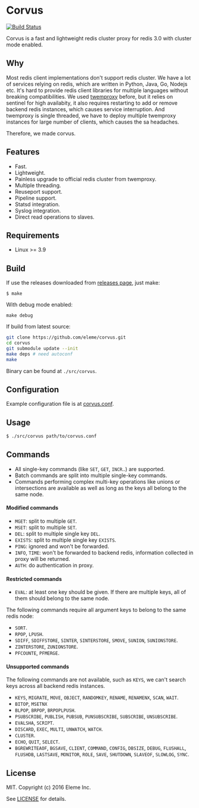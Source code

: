 Corvus
======

[![Build Status](https://travis-ci.org/eleme/corvus.svg)](https://travis-ci.org/eleme/corvus)

Corvus is a fast and lightweight redis cluster proxy for redis 3.0 with cluster mode enabled.

Why
---

Most redis client implementations don't support redis cluster. We have a lot of services relying
on redis, which are written in Python, Java, Go, Nodejs etc. It's hard to provide redis client
libraries for multiple languages without breaking compatibilities. We used [twemproxy](https://github.com/twitter/twemproxy)
before, but it relies on sentinel for high availabity, it also requires restarting to add or
remove backend redis instances, which causes service interruption. And twemproxy is single
threaded, we have to deploy multiple twemproxy instances for large number of clients, which
causes the sa headaches.

Therefore, we made corvus.

Features
--------

* Fast.
* Lightweight.
* Painless upgrade to official redis cluster from twemproxy.
* Multiple threading.
* Reuseport support.
* Pipeline support.
* Statsd integration.
* Syslog integration.
* Direct read operations to slaves.


Requirements
------------

* Linux >= 3.9

Build
-----

If use the releases downloaded from
[releases page](https://github.com/eleme/corvus/releases), just make:

```
$ make
```

With debug mode enabled:

```
make debug
```

If build from latest source:
```bash
git clone https://github.com/eleme/corvus.git
cd corvus
git submodule update --init
make deps # need autoconf
make
```

Binary can be found at `./src/corvus`.

Configuration
-------------

Example configuration file is at [corvus.conf](corvus.conf).

Usage
-----

```bash
$ ./src/corvus path/to/corvus.conf
```

Commands
--------

* All single-key commands (like `SET`, `GET`, `INCR`..) are supported.
* Batch commands are split into multiple single-key commands.
* Commands performing complex multi-key operations like unions or intersections
   are available as well as long as the keys all belong to the same node.

#### Modified commands

* `MGET`: split to multiple `GET`.
* `MSET`: split to multiple `SET`.
* `DEL`: split to multiple single key `DEL`.
* `EXISTS`: split to multiple single key `EXISTS`.
* `PING`: ignored and won't be forwarded.
* `INFO`, `TIME`: won't be forwarded to backend redis, information collected in proxy
   will be returned.
* `AUTH`: do authentication in proxy.

#### Restricted commands

* `EVAL`: at least one key should be given. If there are multiple keys, all of
   them should belong to the same node.

The following commands require all argument keys to belong to the same redis node:

* `SORT`.
* `RPOP`, `LPUSH`.
* `SDIFF`, `SDIFFSTORE`, `SINTER`, `SINTERSTORE`, `SMOVE`, `SUNION`, `SUNIONSTORE`.
* `ZINTERSTORE`, `ZUNIONSTORE`.
* `PFCOUNTE`, `PFMERGE`.

#### Unsupported commands

The following commands are not available, such as `KEYS`, we can't search keys across
all backend redis instances.

* `KEYS`, `MIGRATE`, `MOVE`, `OBJECT`, `RANDOMKEY`, `RENAME`, `RENAMENX`, `SCAN`, `WAIT`.
* `BITOP`, `MSETNX`
* `BLPOP`, `BRPOP`, `BRPOPLPUSH`.
* `PSUBSCRIBE`, `PUBLISH`, `PUBSUB`, `PUNSUBSCRIBE`, `SUBSCRIBE`, `UNSUBSCRIBE`.
* `EVALSHA`, `SCRIPT`.
* `DISCARD`, `EXEC`, `MULTI`, `UNWATCH`, `WATCH`.
* `CLUSTER`.
* `ECHO`, `QUIT`, `SELECT`.
* `BGREWRITEAOF`, `BGSAVE`, `CLIENT`, `COMMAND`, `CONFIG`, `DBSIZE`, `DEBUG`, `FLUSHALL`,
   `FLUSHDB`, `LASTSAVE`, `MONITOR`, `ROLE`, `SAVE`, `SHUTDOWN`, `SLAVEOF`, `SLOWLOG`, `SYNC`.

License
-------

MIT. Copyright (c) 2016 Eleme Inc.

See [LICENSE](LICENSE) for details.
